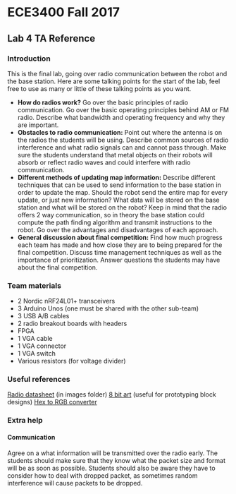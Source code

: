 # ECE3400 Fall 2017
## Lab 4 TA Reference
### Introduction
This is the final lab, going over radio communication between the robot and the base station. Here are some talking points for the start of the lab, feel free to use as many or little of these talking points as you want.
* **How do radios work?** Go over the basic principles of radio communication. Go over the basic operating principles behind AM or FM radio. Describe what bandwidth and operating frequency and why they are important.
* **Obstacles to radio communication:** Point out where the antenna is on the radios the students will be using. Describe common sources of radio interference and what radio signals can and cannot pass through. Make sure the students understand that metal objects on their robots will absorb or reflect radio waves and could interfere with radio communication.
* **Different methods of updating map information:** Describe different techniques that can be used to send information to the base station in order to update the map. Should the robot send the entire map for every update, or just new information? What data will be stored on the base station and what will be stored on the robot? Keep in mind that the radio offers 2 way communication, so in theory the base station could compute the path finding algorithm and transmit instructions to the robot. Go over the advantages and disadvantages of each approach.
* **General discussion about final competition:** Find how much progress each team has made and how close they are to being prepared for the final competition. Discuss time management techniques as well as the importance of prioritization. Answer questions the students may have about the final competition.

### Team materials
* 2 Nordic nRF24L01+ transceivers
* 3 Arduino Unos (one must be shared with the other sub-team)
* 3 USB A/B cables
* 2 radio breakout boards with headers
* FPGA
* 1 VGA cable
* 1 VGA connector
* 1 VGA switch
* Various resistors (for voltage divider)

### Useful references
[Radio datasheet](images/Radio_Datasheet.pdf) (in images folder)
[8 bit art](https://make8bitart.com/) (useful for prototyping block designs)
[Hex to RGB converter](http://www.rapidtables.com/convert/color/hex-to-rgb.htm)

### Extra help
#### Communication
Agree on a what information will be transmitted over the radio early. The students should make sure that they know what the packet size and format will be as soon as possible. Students should also be aware they have to consider how to deal with dropped packet, as sometimes random interference will cause packets to be dropped.
